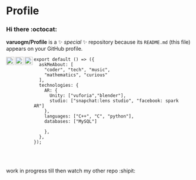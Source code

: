 # Profile
### Hi there :octocat:


**varuogm/Profile** is a ✨ _special_ ✨ repository because its `README.md` (this file) appears on your GitHub profile.

<a href="https://twitter.com/Varougm">
<img align="left" alt=" | Twitter" width="22px" src="https://cdn.jsdelivr.net/npm/simple-icons@v3/icons/twitter.svg" />
</a>
<a href="https://www.linkedin.com/in/gourav-majee-724b37188">
<img align="left" alt="gourav LinkdeIN" width="22px" src="https://cdn.jsdelivr.net/npm/simple-icons@v3/icons/linkedin.svg" />
<a href="https://instagram.com/gourav_majee?igshid=18qwa79vomc3">
<img align="left" alt="gourav Instagram" width="22px" src="https://cdn.jsdelivr.net/npm/simple-icons@v3/icons/instagram.svg" />
</a>

```
export default () => ({
  askMeAbout: [
    "coder", "tech", "music",
    "mathematics", "curious"
  ],
  technologies: {
    AR: {
      Unity: ["vuforia","blender"],
      studio: ["snapchat:lens studio", "facebook: spark AR"]
    },
    languages: ["C++", "C", "python"],
    databases: ["MySQL"]

    },
  },
});
```

<br >
<br />

 work in progress till then watch my other repo :shipit:
